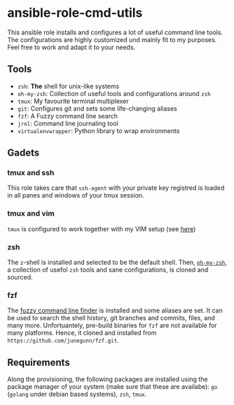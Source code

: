 # ansible-role-cmd-utils

This ansible role installs and configures a lot of useful command line
tools. The configurations are highly customized und mainly fit to my
purposes. Feel free to work and adapt it to your needs.

## Tools

- `zsh`: **The** shell for unix-like systems
- `oh-my-zsh`: Collection of useful tools and configurations around `zsh`
- `tmux`: My favourite terminal multiplexer
- `git`: Configures git and sets some life-changing aliases
- `fzf`: A Fuzzy command line search
- `jrnl`: Command line journaling tool
- `virtualenvwrapper`: Python library to wrap environments

## Gadets

### tmux and ssh

This role takes care that `ssh-agent` with your private key registred
is loaded in all panes and windows of your tmux session.

### tmux and vim

`tmux` is configured to work together with my VIM setup (see
[here](https://github.com/windisch/vim))

### zsh

The `z`-shell is installed and selected to be the default shell. Then,
[`oh-my-zsh`](http://github.com/robbyrussel/oh-my-zsh), a collection
of usefol `zsh` tools and sane configurations, is cloned and sourced.

### fzf

The [fuzzy command line finder](https://github.com/junegunn/fzf.git)
is installed and some aliases are set. It can be used to search the
shell history, git branches and commits, files, and many more.
Unfortuantely, pre-build binaries for `fzf` are not available for many
platforms. Hence, it cloned and installed from
`https://github.com/junegunn/fzf.git`.

## Requirements

Along the provisioning, the following packages are installed using the
package manager of your system (make sure that these are availabe):
`go` (`golang` under debian based systems), `zsh`, `tmux`.
